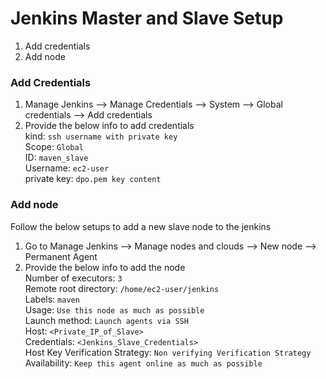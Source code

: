 # Jenkins Master and Slave Setup

1. Add credentials
2. Add node

### Add Credentials

1. Manage Jenkins --> Manage Credentials --> System --> Global credentials --> Add credentials
2. Provide the below info to add credentials  
   kind: `ssh username with private key`  
   Scope: `Global`  
   ID: `maven_slave`  
   Username: `ec2-user`  
   private key: `dpo.pem key content`

### Add node

Follow the below setups to add a new slave node to the jenkins

1. Go to Manage Jenkins --> Manage nodes and clouds --> New node --> Permanent Agent
2. Provide the below info to add the node  
   Number of executors: `3`  
   Remote root directory: `/home/ec2-user/jenkins`  
   Labels: `maven`  
   Usage: `Use this node as much as possible`  
   Launch method: `Launch agents via SSH`  
    Host: `<Private_IP_of_Slave>`  
    Credentials: `<Jenkins_Slave_Credentials>`  
    Host Key Verification Strategy: `Non verifying Verification Strategy`  
   Availability: `Keep this agent online as much as possible`
